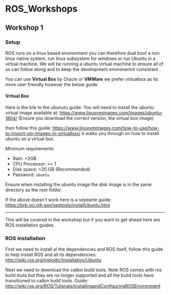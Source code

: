 # ROS_Workshops

## Workshop 1
### Setup
ROS runs on a linux based environment you can therefore dual boot a non linux native system, run linux subsystem for windows or run Ubuntu in a virtual machine.  We will be running a ubuntu virtual machine to ensure all of us can follow along and to keep the development environemnt consistant. 

You can use <b>Virtual Box</b> by <i>Oracle</i> or <b>VMWare</b> we prefer virtualbox as its more user friendly however the below guide 


#### Vritual Box 
Here is the link to the ubunutu guide. You will need to install the ubuntu virtual image available at: https://www.linuxvmimages.com/images/ubuntu-1804/ (Ensure you download the correct version, the virtual box image)

then follow this guide: https://www.linuxvmimages.com/how-to-use/how-to-import-vm-images-in-virtualbox/ it walks you through on how to install ubuntu on a virtual box. 

Minimum requirements: 
- Ram: >2GB 
- CPU Processor: >= 1 
- Disk space: >20 GB (Recommended)
- Password: `ubuntu`

Ensure when installing the ubuntu image the disk image is in the same directory as the root folder. 


If the above doesn't work here is a sepearte guide: https://brb.nci.nih.gov/seqtools/installUbuntu.html 

-----
This will be covered in the workshop but if you want to get ahead here are ROS installation guides. 

### ROS installation 
First we need to install al the dependencies and ROS itself, follow this guide to help install ROS and all its dependencies: http://wiki.ros.org/melodic/Installation/Ubuntu 

Next we need to download the catkin build tools. Note ROS comes with ros build tools but they are no longer supported and all the build tools have transitioned to catkin build tools. Guide: http://wiki.ros.org/ROS/Tutorials/InstallingandConfiguringROSEnvironment 